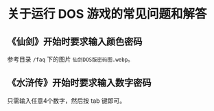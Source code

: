 # 关于运行 DOS 游戏的常见问题和解答

## 《仙剑》开始时要求输入颜色密码

参考目录 `/faq` 下的图片 `仙剑DOS版密码图.webp`。

## 《水浒传》开始时要求输入数字密码

只需输入任意4个数字，然后按 tab 键即可。
